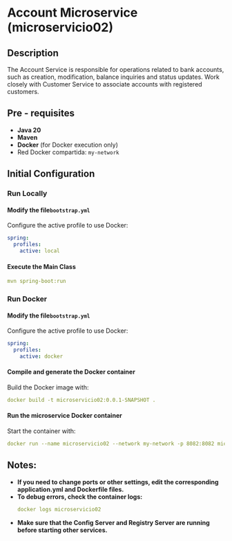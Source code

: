 # Account Microservice (microservicio02)

## Description

The Account Service is responsible for operations related to bank accounts, such as creation, modification, balance inquiries and status updates. Work closely with Customer Service to associate accounts with registered customers.

## Pre - requisites

- **Java 20**
- **Maven**
- **Docker** (for Docker execution only)
- Red Docker compartida: `my-network`

## Initial Configuration

### Run Locally

#### Modify the file`bootstrap.yml`

Configure the active profile to use Docker:

```yaml
spring:
  profiles:
    active: local
```

#### Execute the Main Class

```yaml
mvn spring-boot:run
```

### Run Docker

#### Modify the file`bootstrap.yml`

Configure the active profile to use Docker:

```yaml
spring:
  profiles:
    active: docker
```
#### Compile and generate the Docker container
Build the Docker image with:

```yaml
docker build -t microservicio02:0.0.1-SNAPSHOT .
```

####  Run the microservice Docker container
Start the container with:

```yaml
docker run --name microservicio02 --network my-network -p 8082:8082 microservicio02:0.0.1-SNAPSHOT
```

## Notes:
- **If you need to change ports or other settings, edit the corresponding application.yml and Dockerfile files.**
- **To debug errors, check the container logs:**
    ```yaml
    docker logs microservicio02
    ``` 
- **Make sure that the Config Server and Registry Server are running before starting other services.**
